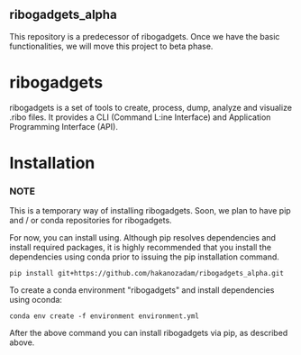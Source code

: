 ## ribogadgets_alpha

This repository is a predecessor of ribogadgets.
Once we have the basic functionalities, we will move this project to beta phase.


# ribogadgets

ribogadgets is a set of tools to create, process, dump, analyze and visualize .ribo files. It provides a CLI (Command L:ine Interface) and Application Programming Interface (API).

# Installation

### NOTE

This is a temporary way of installing ribogadgets. Soon, we plan to have pip and / or conda repositories for ribogadgets.

For now, you can install using.
Although pip resolves dependencies and install required packages, it is highly recommended that you install the dependencies using conda prior to issuing the pip installation command.

`pip install git+https://github.com/hakanozadam/ribogadgets_alpha.git`

To create a conda environment "ribogadgets" and install dependencies using oconda: 

`conda env create -f environment environment.yml`

After the above command you can install ribogadgets via pip, as described above.
